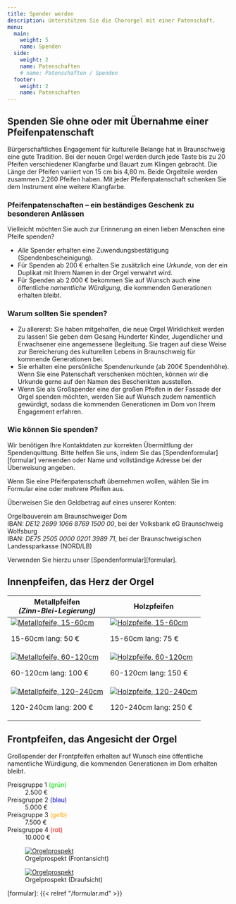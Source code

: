 ```yaml
---
title: Spender werden
description: Unterstützen Sie die Chororgel mit einer Patenschaft.
menu:
  main:
    weight: 5
    name: Spenden
  side:
    weight: 2
    name: Patenschaften
    # name: Patenschaften / Spenden
  footer:
    weight: 2
    name: Patenschaften
---
```


## Spenden Sie ohne oder mit Übernahme einer Pfeifenpatenschaft
Bürgerschaftliches Engagement für kulturelle Belange hat in Braunschweig eine gute Tradition. 
Bei der neuen Orgel werden durch jede Taste bis zu 20 Pfeifen 
verschiedener Klangfarbe und Bauart zum Klingen gebracht. 
Die Länge der Pfeifen variiert von 15 cm bis 4,80 m. 
Beide Orgelteile werden zusammen 2.260 Pfeifen haben. 
Mit jeder Pfeifenpatenschaft schenken Sie dem Instrument eine weitere Klangfarbe.

### Pfeifenpatenschaften – ein beständiges Geschenk zu besonderen Anlässen
Vielleicht möchten Sie auch zur Erinnerung an einen lieben Menschen eine Pfeife spenden?

- _Alle_ Spender erhalten eine Zuwendungsbestätigung (Spendenbescheinigung).
- Für Spenden ab 200 € erhalten Sie zusätzlich eine _Urkunde_, 
  von der ein Duplikat mit Ihrem Namen in der Orgel verwahrt wird.
- Für Spenden ab 2.000 € bekommen Sie auf Wunsch auch eine öffentliche _namentliche Würdigung_, 
  die kommenden Generationen erhalten bleibt.

### Warum sollten Sie spenden?
- Zu allererst:
  Sie haben mitgeholfen, die neue Orgel Wirklichkeit werden zu lassen!
  Sie geben dem Gesang Hunderter Kinder, Jugendlicher und Erwachsener eine angemessene Begleitung.
  Sie tragen auf diese Weise zur Bereicherung des kulturellen Lebens in Braunschweig 
  für kommende Generationen bei.
- Sie erhalten eine persönliche Spendenurkunde (ab 200€ Spendenhöhe).
  Wenn Sie eine Patenschaft verschenken möchten, 
  können wir die Urkunde gerne auf den Namen des Beschenkten ausstellen.
- Wenn Sie als Großspender eine der großen Pfeifen in der Fassade der Orgel spenden möchten, 
  werden Sie auf Wunsch zudem namentlich gewürdigt, 
  sodass die kommenden Generationen im Dom von Ihrem Engagement erfahren.

### Wie können Sie spenden?
Wir benötigen Ihre Kontaktdaten zur korrekten Übermittlung der Spendenquittung.
Bitte helfen Sie uns, indem Sie das [Spendenformular][formular] verwenden 
oder Name und vollständige Adresse bei der Überweisung angeben.

Wenn Sie eine Pfeifenpatenschaft übernehmen wollen,
wählen Sie im Formular eine oder mehrere Pfeifen aus.

Überweisen Sie den Geldbetrag auf eines unserer Konten:

Orgelbauverein am Braunschweiger Dom  
IBAN: _DE12 2699 1066 8769 1500 00_, bei der Volksbank eG Braunschweig Wolfsburg  
IBAN: _DE75 2505 0000 0201 3989 71_, bei der Braunschweigischen Landessparkasse (NORD/LB)

Verwenden Sie hierzu unser [Spendenformular][formular].

## Innenpfeifen, das Herz der Orgel

<table id="inner-pipes">
    <thead>
        <tr>
            <th>
                Metallpfeifen <br>
                <i>(Zinn-Blei-Legierung)</i>
            </th>
            <th>Holzpfeifen</th>
        </tr>
    </thead>
    <tbody>
        <tr>
            <td>
                <a href="/organ/metal-small.jpg">
                    <img src="/organ/metal-small-600px.jpg" alt="Metallpfeife, 15-60cm">
                </a>
                <p>15-60cm lang: 50 €</p>
            </td>
            <td>
                <a href="/organ/wood-small.jpg">
                    <img src="/organ/wood-small-600px.jpg" alt="Holzpfeife, 15-60cm">
                </a>
                <p>15-60cm lang: 75 €</p>
            </td>
        </tr>
        <tr>
            <td>
                <a href="/organ/metal-medium.jpg">
                    <img src="/organ/metal-medium-600px.jpg" alt="Metallpfeife, 60-120cm">
                </a>
                <p>60-120cm lang: 100 €</p>
            </td>
            <td>
                <a href="/organ/wood-medium.jpg">
                    <img src="/organ/wood-medium-600px.jpg" alt="Holzpfeife, 60-120cm">
                </a>
                <p>60-120cm lang: 150 €</p>
            </td>
        </tr>
        <tr>
            <td>
                <a href="/organ/metal-large.jpg">
                    <img src="/organ/metal-large-600px.jpg" alt="Metallpfeife, 120-240cm">
                </a>
                <p>120-240cm lang: 200 €</p>
            </td>
            <td>
                <a href="/organ/wood-large.jpg">
                    <img src="/organ/wood-large-600px.jpg" alt="Holzpfeife, 120-240cm">
                </a>
                <p>120-240cm lang: 250 €</p>
            </td>
        </tr>
    </tbody>
</table>

## Frontpfeifen, das Angesicht der Orgel

Großspender der Frontpfeifen erhalten auf Wunsch eine öffentliche namentliche Würdigung, 
die kommenden Generationen im Dom erhalten bleibt.

<dl id="frontal-pipes">
    <dt>Preisgruppe 1 <span class="color-bullet" style="color: #00dd00;">(grün)</span></dt>
    <dd>2.500 €</dd>
    <dt>Preisgruppe 2 <span class="color-bullet" style="color: #0000cd;">(blau)</span></dt>
    <dd>5.000 €</dd>
    <dt>Preisgruppe 3 <span class="color-bullet" style="color: #ffa500;">(gelb)</span></dt>
    <dd>7.500 €</dd>
    <dt>Preisgruppe 4 <span class="color-bullet" style="color: #ff0000;">(rot)</span></dt>
    <dd>10.000 €</dd>
</dl>

<figure>
    <a href="/funding/pipes-front.png">
        <img src="/funding/pipes-front-600px.png" alt="Orgelprospekt">
    </a>
    <figcaption>
        Orgelprospekt (Frontansicht)
    </figcaption>
</figure>

<figure>
    <a href="/funding/pipes-top.png">
        <img src="/funding/pipes-top-600px.png" alt="Orgelprospekt">
    </a>
    <figcaption>
        Orgelprospekt (Draufsicht)
    </figcaption>
</figure>

[formular]: {{< relref "/formular.md" >}}
